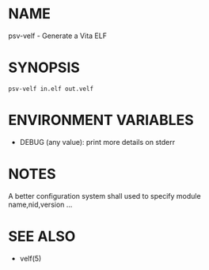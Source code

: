 # NAME

psv-velf - Generate a Vita ELF

# SYNOPSIS

    psv-velf in.elf out.velf

# ENVIRONMENT VARIABLES
  - DEBUG (any value): print more details on stderr

# NOTES

A better configuration system shall used
to specify module name,nid,version ...

# SEE ALSO
  - velf(5)
